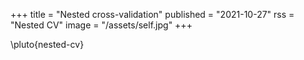 +++
title = "Nested cross-validation"
published = "2021-10-27"
rss = "Nested CV"
image = "/assets/self.jpg"
+++

\pluto{nested-cv}
